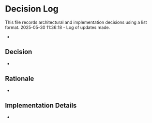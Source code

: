 # Decision Log

This file records architectural and implementation decisions using a list format.
2025-05-30 11:36:18 - Log of updates made.

*

## Decision

*

## Rationale 

*

## Implementation Details

*